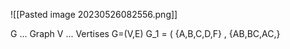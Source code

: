 ![[Pasted image 20230526082556.png]]

G ... Graph
V ... Vertises
G=(V,E)
G_1 = ( {A,B,C,D,F} , {AB,BC,AC,}